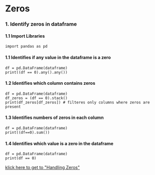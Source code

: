 # Zeros
### 1. Identify zeros in dataframe
#### 1.1 Import Libraries
    import pandas as pd
#### 1.1 Identifies if any value in the dataframe is a zero
    df = pd.DataFrame(dataframe)
    print((df == 0).any().any())
#### 1.2 Identifies which column contains zeros
    df = pd.DataFrame(dataframe)
    df_zeros = (df == 0).stack()
    print(df_zeros[df_zeros]) # filteres only columns where zeros are present 
#### 1.3 Identifies numbers of zeros in each column
    df = pd.DataFrame(dataframe)
    print((df==0).sum())
#### 1.4 Identifies which value is a zero in the dataframe
    df = pd.DataFrame(dataframe)
    print(df == 0)

[klick here to get to "Handling Zeros"](https://github.com/tbgrun/machine_learning/blob/main/02%20-%20Data%20Wrangling/03%20-%20Handling%20Zeros.md)

